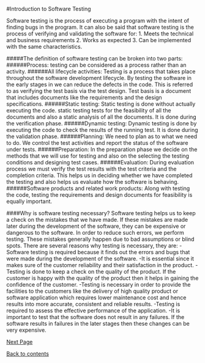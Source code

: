 #Introduction to Software Testing

Software testing is the process of executing a program with the intent of finding bugs in the program. It can also be said that software testing is the process of verifying and validating the software for:
    1. Meets the technical and business requirements
    2. Works as expected
    3. Can be implemented with the same characteristics.
    
#####The definition of software testing can be broken into two parts:
######Process: testing can be considered as a process rather than an activity. 
######All lifecycle activities: Testing is a process that takes place throughout the software development lifecycle. By testing the software in the early stages in we can reduce the defects in the code. This is referred to as verifying the test basis via the test design. Test basis is a document that includes documents like the requirements and the design specifications.
######Static testing: Static testing is done without actually executing the code. static testing tests for the feasibility of all the documents and also a static analysis of all the documents. It is done during the verification phase.
######Dynamic testing: Dynamic testing is done by executing the code to check the results of the running test. It is done during the validation phase.
######Planning: We need to plan as to what we need to do. We control the test activities and report the status of the software under tests.
######Preparation: In the preparation phase we decide on the methods that we will use for testing and also on the selecting the testing conditions and designing test cases.
######Evaluation: During evaluation process we must verify the test results with the test criteria and the completion criteria. This helps us in deciding whether we have completed the testing and also helps us evaluate how the software is behaving.
######Software products and related work products: Along with testing the code, testing the requirements and design documents for feasibility is equally important. 

####Why is software testing necessary?
Software testing helps us to keep a check on the mistakes that we have made. If these mistakes are made later during the development of the software, they can be expensive or dangerous to the software. In order to reduce such errors, we perform testing. These mistakes generally happen due to bad assumptions or blind spots.
There are several reasons why testing is necessary, they are:
-Software testing is required because it finds out the errors and bugs that were made during the development of the software.
-It is essential since it makes sure of the customer reliability and their satisfaction in the product.
-Testing is done to keep a check on the quality of the product. If the customer is happy with the quality of the product then it helps in gaining the confidence of the customer.
-Testing is necessary in order to provide the facilities to the customers like the delivery of high quality product or software application which requires lower maintenance cost and hence results into more accurate, consistent and reliable results.
-Testing is required to assess the effective performance of the application.
-It is important to test that the software does not result in any failures. If the software results in failures in the later stages then these changes can be very expensive.


[Next Page](https://github.com/Krithika-Balan2290/Software-Testing-Techniques/blob/master/Docs/Types.md)

[Back to contents](https://github.com/Krithika-Balan2290/Software-Testing-Techniques/blob/master/Index.md)
